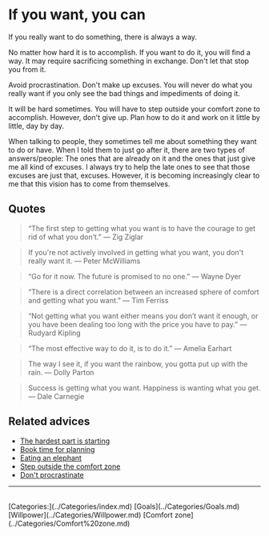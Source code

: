 # If you want, you can

If you really want to do something, there is always a way.
 
No matter how hard it is to accomplish. If you want to do it, you will find a way. It may require sacrificing something in exchange. Don't let that stop you from it.
 
Avoid procrastination. Don't make up excuses. You will never do what you really want if you only see the bad things and impediments of doing it.
 
It will be hard sometimes. You will have to step outside your comfort zone to accomplish. However, don't give up. Plan how to do it and work on it little by little, day by day.
 
When talking to people, they sometimes tell me about something they want to do or have. When I told them to just go after it, there are two types of answers/people: The ones that are already on it and the ones that just give me all kind of excuses. I always try to help the late ones to see that those excuses are just that, excuses. However, it is becoming increasingly clear to me that this vision has to come from themselves.


## Quotes

> “The first step to getting what you want is to have the courage to get rid of what you don’t.” — Zig Ziglar

> If you're not actively involved in getting what you want, you don't really want it. ― Peter McWilliams

> “Go for it now. The future is promised to no one.” — Wayne Dyer

> “There is a direct correlation between an increased sphere of comfort and getting what you want.” ― Tim Ferriss

> “Not getting what you want either means you don’t want it enough, or you have been dealing too long with the price you have to pay.” — Rudyard Kipling

> “The most effective way to do it, is to do it.” — Amelia Earhart

> The way I see it, if you want the rainbow, you gotta put up with the rain. ― Dolly Parton

> Success is getting what you want. Happiness is wanting what you get. ― Dale Carnegie

## Related advices

- [The hardest part is starting](../The%20hardest%20part%20is%20starting/index.md)
- [Book time for planning](../Book%20time%20for%20planning/index.md)
- [Eating an elephant](../Eating%20an%20elephant/index.md)
- [Step outside the comfort zone](../Step%20outside%20the%20comfort%20zone/index.md)
- [Don't procrastinate](../Don't%20procrastinate/index.md)
<hr/><br/>[Categories:](../Categories/index.md) [Goals](../Categories/Goals.md) [Willpower](../Categories/Willpower.md) [Comfort zone](../Categories/Comfort%20zone.md)